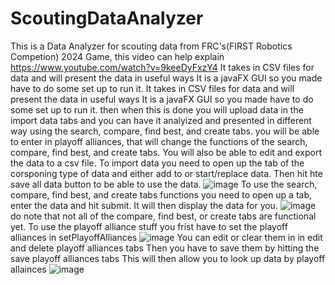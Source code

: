 # ScoutingDataAnalyzer
This is a Data Analyzer for scouting data from FRC's(FIRST Robotics Competion) 2024 Game, this video can help explain https://www.youtube.com/watch?v=9keeDyFxzY4
It takes in CSV files for data and will present the data in useful ways
It is a javaFX GUI so you made have to do some set up to run it.
It takes in CSV files for data and will present the data in useful ways It is a javaFX GUI so you made have to do some set up to run it. then when this is done you will upload data in the import data tabs and you can have it analyized and presented in different way using the search, compare, find best, and create tabs. you will be able to enter in playoff alliances, that will change the functions of the search, compare, find best, and create tabs. You will also be able to edit and export the data to a csv file.
To import data you need to open up the tab of the corsponing type of data and either add to or start/replace data. Then hit hte save all data button to be able to use the data. 
![image](https://github.com/user-attachments/assets/06e862f2-de8b-4b12-a554-9f1a543961af)
To use the search, compare, find best, and create tabs functions you need to open up a tab, enter the data and hit submit. It will then display the data for you. 
![image](https://github.com/user-attachments/assets/594bd5dc-e7a8-46ba-bae9-08767cff020f)
do note that not all of the compare, find best, or create tabs are functional yet.
To use the playoff alliance stuff you frist have to set the playoff alliances in setPlayoffAlliances
![image](https://github.com/user-attachments/assets/d300d34c-f8f3-4e5b-b413-94bd3e72a826)
You can edit or clear them in in edit and delete playoff alliances tabs
Then you have to save them by hitting the save playoff alliances tabs
This will then allow you to look up data by playoff allainces
![image](https://github.com/user-attachments/assets/becf84fb-205a-4bd7-8e29-0d06a6a450ae)

